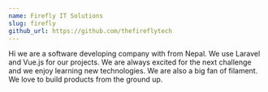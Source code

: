 ```yaml
---
name: Firefly IT Solutions
slug: firefly
github_url: https://github.com/thefireflytech
---
```


Hi we are a software developing company with from Nepal. We use Laravel and Vue.js for our projects. We are always excited for the next challenge and we enjoy learning new technologies. We are also a big fan of filament. We love to build products from the ground up. 

